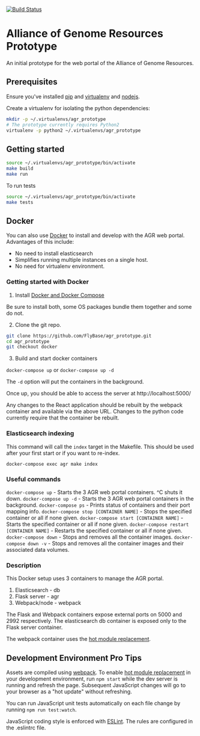 [![Build Status](https://travis-ci.org/alliance-genome/agr_prototype.svg?branch=master)](https://travis-ci.org/alliance-genome/agr_prototype)

# Alliance of Genome Resources Prototype
An initial prototype for the web portal of the Alliance of Genome
Resources.

## Prerequisites

Ensure you've installed [pip][1] and [virtualenv][2] and [nodejs][3].

Create a virtualenv for isolating the python dependencies:

```bash
mkdir -p ~/.virtualenvs/agr_prototype
# The prototype currently requires Python2
virtualenv -p python2 ~/.virtualenvs/agr_prototype
```

## Getting started
```bash
source ~/.virtualenvs/agr_prototype/bin/activate
make build
make run
```

To run tests

```bash
source ~/.virtualenvs/agr_prototype/bin/activate
make tests
```

## Docker

You can also use [Docker][7] to install and develop with the AGR web portal.  Advantages of
this include:

* No need to install elasticsearch
* Simplifies running multiple instances on a single host.
* No need for virtualenv environment.

### Getting started with Docker

1. Install [Docker and Docker Compose](https:///www.docker.com/products/overview)

Be sure to install both, some OS packages bundle them together and some do not.

2. Clone the git repo.

```bash
git clone https://github.com/FlyBase/agr_prototype.git
cd agr_prototype
git checkout docker
```

3. Build and start docker containers

`docker-compose up` or `docker-compose up -d` 

The `-d` option will put the containers in the background.

Once up, you should be able to access the server at http://localhost:5000/

Any changes to the React application should be rebuilt by the webpack container
and available via the above URL.  Changes to the python code currently require that
the container be rebuilt.

### Elasticsearch indexing

This command will call the `index` target in the Makefile.  This should be
used after your first start or if you want to re-index.

`docker-compose exec agr make index`

### Useful commands

`docker-compose up` - Starts the 3 AGR web portal containers.  ^C shuts it down.
`docker-compose up -d` - Starts the 3 AGR web portal containers in the background.
`docker-compose ps` - Prints status of containers and their port mapping info.
`docker-compose stop [CONTAINER NAME]` - Stops the specified container or all if none given.
`docker-compose start [CONTAINER NAME]` - Starts the specified container or all if none given.
`docker-compose restart [CONTAINER NAME]` - Restarts the specified container or all if none given.
`docker-compose down` - Stops and removes all the container images.
`docker-compose down -v` - Stops and removes all the container images and their associated data volumes.

### Description

This Docker setup uses 3 containers to manage the AGR portal.

1. Elasticsearch - db
2. Flask server  - agr
3. Webpack/node  - webpack

The Flask and Webpack containers expose external ports on 5000 and 2992 respectively.
The elasticsearch db container is exposed only to the Flask server container.

The webpack container uses the [hot module replacement][5].

## Development Environment Pro Tips
Assets are compiled using [webpack][4]. 
To enable [hot module replacement][5] in your development environment,
run `npm start` while the dev server is running and refresh the page.
Subsequent JavaScript changes will go to your browser as a "hot
update" without refreshing.

You can run JavaScript unit tests automatically on each file change by
running `npm run test:watch`.

JavaScript coding style is enforced with [ESLint][6].
The rules are configured in the .eslintrc file.

[1]: https://pip.pypa.io/en/stable/installing/
[2]: https://virtualenv.pypa.io/en/stable/installation/
[3]: https://docs.npmjs.com/getting-started/installing-node
[4]: https://webpack.github.io/
[5]: https://webpack.github.io/docs/hot-module-replacement.html
[6]: http://eslint.org/
[7]: https://www.docker.com/
